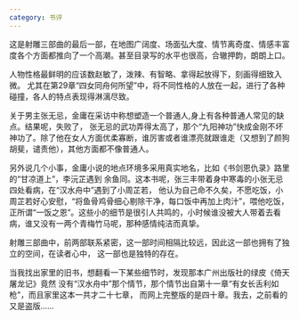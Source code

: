 ```yaml
---
category: 书评
---
```

这是射雕三部曲的最后一部，在地图广阔度、场面弘大度、情节离奇度、情感丰富度各个方面都推向了一个高潮。甚至目录写的水平也很高，合辙押韵，朗朗上口。

人物性格最鲜明的应该数赵敏了，泼辣、有智略、拿得起放得下，刻画得细致入微。
尤其在第29章“四女同舟何所望”中，将不同性格的人放在一起，进行了各种碰撞，各人的特点表现得淋漓尽致。

关于男主张无忌，金庸在采访中称想塑造一个普通人,身上有各种普通人常见的缺点。结果呢，失败了，
张无忌的武功弄得太高了，那个“九阳神功”快成金刚不坏神功了。除了他在女人方面优柔寡断，谁厉害或者谁漂亮就跟谁走（又想到了颜狗胡斐，谴责他），其他方面都不像普通人。

另外说几个小事，金庸小说的地点环境多采用真实地名，比如《书剑恩仇录》路里的“甘凉道上”，李沅芷遇到
余鱼同。这本书呢，张三丰带着身中寒毒的小张无忌四处看病，在“汉水舟中”遇到了小周芷若，
他认为自己命不久矣，不愿吃饭，小周芷若好心安慰，“将鱼骨鸡骨细心剔除干净，每口饭中再加上肉汁”，喂他吃饭，正所谓“一饭之恩”。这些小的细节是很引人共鸣的，小时候谁没被大人带着去看病，谁又没有一两个青梅竹马呢，那种感情纯洁而真挚。

射雕三部曲中，前两部联系紧密，这一部时间相隔比较远，因此这一部也拥有了独立的空间，在读者心中，
这一部也是独特的存在。

当我找出家里的旧书，想翻看一下某些细节时，发现那本广州出版社的绿皮《倚天屠龙记》竟然
没有“汉水舟中”那个情节，那个情节出自第十一章“有女长舌利如枪”，而且家里这本一共才二十七章，
而网上完整版的是四十章。我去，之前看的又是盗版……
